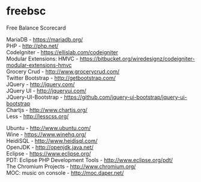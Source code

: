 freebsc
=======

Free Balance Scorecard

MariaDB - https://mariadb.org/<br />
PHP - http://php.net/<br />
CodeIgniter - https://ellislab.com/codeigniter<br />
Modular Extensions: HMVC - https://bitbucket.org/wiredesignz/codeigniter-modular-extensions-hmvc<br />
Grocery Crud - http://www.grocerycrud.com/<br />
Twitter Bootstrap - http://getbootstrap.com/<br />
JQuery - http://jquery.com/<br />
JQuery UI - http://jqueryui.com/<br />
JQuery-UI-Bootstrap - https://github.com/jquery-ui-bootstrap/jquery-ui-bootstrap<br />
Chartjs - http://www.chartjs.org/<br />
Less - http://lesscss.org/

Ubuntu - http://www.ubuntu.com/<br />
Wine - https://www.winehq.org/<br />
HeidiSQL - http://www.heidisql.com/<br />
OpenJDK - http://openjdk.java.net/<br />
Eclipse - https://www.eclipse.org/<br />
PDT: Eclipse PHP Development Tools - http://www.eclipse.org/pdt/<br />
The Chromium Projects - http://www.chromium.org/<br />
MOC: music on console - http://moc.daper.net/
